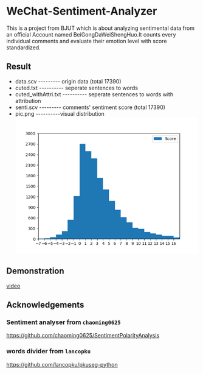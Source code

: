 # WeChat-Sentiment-Analyzer
This is a project from BJUT which is about analyzing sentimental data from an official Account named BeiGongDaWeiShengHuo.It counts every individual comments and evaluate their emotion level with score standardized.<br>
## Result
* data.scv --------- origin data (total 17390)
* cuted.txt  ---------- seperate  sentences to words
* cuted_withAttri.txt ---------- seperate sentences to words with attribution
* senti.scv --------- comments' sentiment score (total 17390)
* pic.png ----------visual distribution
![visual distribution](pic.png)
## Demonstration
[video](https://www.bilibili.com/video/av57655301/)
## Acknowledgements
### Sentiment analyser from `chaoming0625`
https://github.com/chaoming0625/SentimentPolarityAnalysis
### words divider from `lancopku`
https://github.com/lancopku/pkuseg-python
